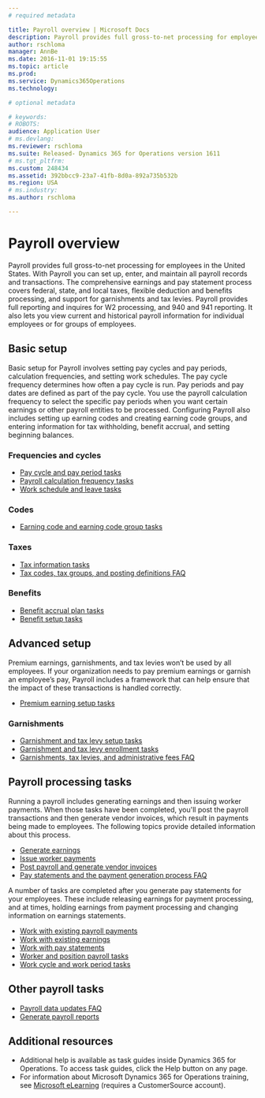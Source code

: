 ```yaml
---
# required metadata

title: Payroll overview | Microsoft Docs
description: Payroll provides full gross-to-net processing for employees in the United States. With Payroll you can set up, enter, and maintain all payroll records and transactions. The comprehensive earnings and pay statement process covers federal, state, and local taxes, flexible deduction and benefits processing, and support for garnishments and tax levies. Payroll provides full reporting and inquires for W2 processing, and 940 and 941 reporting. It also lets you view current and historical payroll information for individual employees or for groups of employees.
author: rschloma
manager: AnnBe
ms.date: 2016-11-01 19:15:55
ms.topic: article
ms.prod: 
ms.service: Dynamics365Operations
ms.technology: 

# optional metadata

# keywords: 
# ROBOTS: 
audience: Application User
# ms.devlang: 
ms.reviewer: rschloma
ms.suite: Released- Dynamics 365 for Operations version 1611
# ms.tgt_pltfrm: 
ms.custom: 248434
ms.assetid: 392bbcc9-23a7-41fb-8d0a-892a735b532b
ms.region: USA
# ms.industry: 
ms.author: rschloma

---
```


# Payroll overview

Payroll provides full gross-to-net processing for employees in the United States. With Payroll you can set up, enter, and maintain all payroll records and transactions. The comprehensive earnings and pay statement process covers federal, state, and local taxes, flexible deduction and benefits processing, and support for garnishments and tax levies. Payroll provides full reporting and inquires for W2 processing, and 940 and 941 reporting. It also lets you view current and historical payroll information for individual employees or for groups of employees.

Basic setup
-----------

Basic setup for Payroll involves setting pay cycles and pay periods, calculation frequencies, and setting work schedules. The pay cycle frequency determines how often a pay cycle is run. Pay periods and pay dates are defined as part of the pay cycle. You use the payroll calculation frequency to select the specific pay periods when you want certain earnings or other payroll entities to be processed. Configuring Payroll also includes setting up earning codes and creating earning code groups, and entering information for tax withholding, benefit accrual, and setting beginning balances.

### Frequencies and cycles

-   [Pay cycle and pay period tasks](https://docs.microsoft.com/en-us/dynamics365/operations/financials/localizations/north-america/pay-cycle-and-pay-period-tasks-sample)
-   [Payroll calculation frequency tasks](https://docs.microsoft.com/en-us/dynamics365/operations/financials/localizations/north-america/payroll-calculation-frequencies-tasks)
-   [Work schedule and leave tasks](https://docs.microsoft.com/en-us/dynamics365/operations/financials/localizations/north-america/work-schedule-and-leave-tasks)

### Codes

-   [Earning code and earning code group tasks](https://docs.microsoft.com/en-us/dynamics365/operations/financials/localizations/north-america/earning-code-and-earning-code-group-tasks)

### Taxes

-   [Tax information tasks](https://docs.microsoft.com/en-us/dynamics365/operations/financials/localizations/north-america/tax-information-tasks)
-   [Tax codes, tax groups, and posting definitions FAQ](https://docs.microsoft.com/en-us/dynamics365/operations/financials/localizations/north-america/tax-codes-tax-groups-and-posting-definitions)

### Benefits

-   [Benefit accrual plan tasks](https://docs.microsoft.com/en-us/dynamics365/operations/financials/localizations/north-america/benefit-accrual-plan-tasks)
-   [Benefit setup tasks](https://docs.microsoft.com/en-us/dynamics365/operations/financials/localizations/north-america/benefit-setup-tasks)

## Advanced setup
Premium earnings, garnishments, and tax levies won’t be used by all employees. If your organization needs to pay premium earnings or garnish an employee’s pay, Payroll includes a framework that can help ensure that the impact of these transactions is handled correctly.

-   [Premium earning setup tasks](https://docs.microsoft.com/en-us/dynamics365/operations/financials/localizations/north-america/premium-earning-setup-tasks)

### Garnishments

-   [Garnishment and tax levy setup tasks](https://docs.microsoft.com/en-us/dynamics365/operations/financials/localizations/north-america/garnishment-and-tax-levy-setup-tasks)
-   [Garnishment and tax levy enrollment tasks](https://docs.microsoft.com/en-us/dynamics365/operations/financials/localizations/north-america/garnishment-and-tax-levy-enrollment-tasks)
-   [Garnishments, tax levies, and administrative fees FAQ](https://docs.microsoft.com/en-us/dynamics365/operations/financials/localizations/north-america/garnishments-tax-levies-and-administrative-fees)

## Payroll processing tasks
Running a payroll includes generating earnings and then issuing worker payments. When those tasks have been completed, you'll post the payroll transactions and then generate vendor invoices, which result in payments being made to employees. The following topics provide detailed information about this process.

-   [Generate earnings](https://docs.microsoft.com/en-us/dynamics365/operations/financials/localizations/north-america/generate-earnings)
-   [Issue worker payments](https://docs.microsoft.com/en-us/dynamics365/operations/financials/localizations/north-america/issue-worker-payments)
-   [Post payroll and generate vendor invoices](https://docs.microsoft.com/en-us/dynamics365/operations/financials/localizations/north-america/post-payroll-and-generate-vendor-invoices)
-   [Pay statements and the payment generation process FAQ](https://docs.microsoft.com/en-us/dynamics365/operations/financials/localizations/north-america/pay-statements-and-the-payment-generation-process)

A number of tasks are completed after you generate pay statements for your employees. These include releasing earnings for payment processing, and at times, holding earnings from payment processing and changing information on earnings statements.

-   [Work with existing payroll payments](https://docs.microsoft.com/en-us/dynamics365/operations/financials/localizations/north-america/work-with-existing-payroll-payments)
-   [Work with existing earnings](https://docs.microsoft.com/en-us/dynamics365/operations/financials/localizations/north-america/work-with-existing-earnings)
-   [Work with pay statements](https://docs.microsoft.com/en-us/dynamics365/operations/financials/localizations/north-america/work-with-pay-statements)
-   [Worker and position payroll tasks](https://docs.microsoft.com/en-us/dynamics365/operations/financials/localizations/north-america/worker-and-position-payroll-tasks)
-   [Work cycle and work period tasks](https://docs.microsoft.com/en-us/dynamics365/operations/financials/localizations/north-america/work-cycle-and-work-period-tasks)

## Other payroll tasks
-   [Payroll data updates FAQ](https://docs.microsoft.com/en-us/dynamics365/operations/financials/localizations/north-america/payroll-data-updates)
-   [Generate payroll reports](https://docs.microsoft.com/en-us/dynamics365/operations/financials/localizations/north-america/generating-payroll-reports)

## Additional resources
-   Additional help is available as task guides inside Dynamics 365 for Operations. To access task guides, click the Help button on any page.
-   For information about Microsoft Dynamics 365 for Operations training, see [Microsoft eLearning](https://mbspartner.microsoft.com/AX/LearningPlans) (requires a CustomerSource account).


